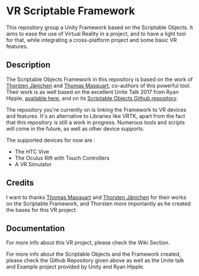 # VR Scriptable Framework
This repository group a Unity Framework based on the Scriptable Objects. It aims to ease the use of Virtual Reality in a project, and to have a light tool for that, while integrating a cross-platform project and some basic VR features. 

## Description
The Scriptable Objects Framework in this repository is based on the work of [Thorsten Jänichen](https://github.com/TJaenichen) and [Thomas Masquart](https://github.com/ThmsMsqrt), co-authors of this powerful tool. Their work is as well based on the excellent Unite Talk 2017 from Ryan Hipple, [available here](https://youtu.be/raQ3iHhE_Kk), and on its [Scriptable Objects Github repository](https://github.com/roboryantron/Unite2017).

The repository you're currently on is linking the Framework to VR devices and features. It's an alternative to Libraries like VRTK, apart from the fact that this repository is still a work in progress. Numerous tools and scripts will come in the future, as well as other device supports.

The supported devices for now are :
- The HTC Vive
- The Oculus Rift with Touch Controllers
- A VR Simulator


## Credits
I want to thanks [Thomas Masquart](https://github.com/ThmsMsqrt) and [Thorsten Jänichen](https://github.com/TJaenichen) for their works on the Scriptable Framework, and Thorsten more importantly as he created the bases for this VR project.


## Documentation
For more info about this VR project, please check the Wiki Section.

For more info about the Scriptable Objects and the Framework created, please check the Github Repository given above as well as the Unite talk and Example project provided by Unity and Ryan Hipple.
